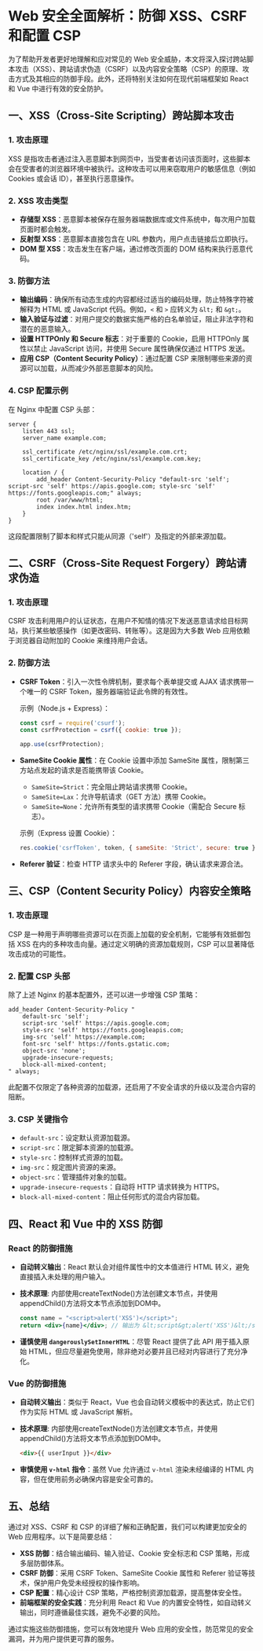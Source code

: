 # Web 安全全面解析：防御 XSS、CSRF 和配置 CSP

为了帮助开发者更好地理解和应对常见的 Web 安全威胁，本文将深入探讨跨站脚本攻击（XSS）、跨站请求伪造（CSRF）以及内容安全策略（CSP）的原理、攻击方式及其相应的防御手段。此外，还将特别关注如何在现代前端框架如 React 和 Vue 中进行有效的安全防护。

## 一、XSS（Cross-Site Scripting）跨站脚本攻击

### 1. 攻击原理

XSS 是指攻击者通过注入恶意脚本到网页中，当受害者访问该页面时，这些脚本会在受害者的浏览器环境中被执行。这种攻击可以用来窃取用户的敏感信息（例如 Cookies 或会话 ID），甚至执行恶意操作。

### 2. XSS 攻击类型

- **存储型 XSS**：恶意脚本被保存在服务器端数据库或文件系统中，每次用户加载页面时都会触发。
- **反射型 XSS**：恶意脚本直接包含在 URL 参数内，用户点击链接后立即执行。
- **DOM 型 XSS**：攻击发生在客户端，通过修改页面的 DOM 结构来执行恶意代码。

### 3. 防御方法

- **输出编码**：确保所有动态生成的内容都经过适当的编码处理，防止特殊字符被解释为 HTML 或 JavaScript 代码。例如，`<` 和 `>` 应转义为 `&lt;` 和 `&gt;`。
- **输入验证与过滤**：对用户提交的数据实施严格的白名单验证，阻止非法字符和潜在的恶意输入。
- **设置 HTTPOnly 和 Secure 标志**：对于重要的 Cookie，启用 HTTPOnly 属性以禁止 JavaScript 访问，并使用 Secure 属性确保仅通过 HTTPS 发送。
- **应用 CSP（Content Security Policy）**：通过配置 CSP 来限制哪些来源的资源可以加载，从而减少外部恶意脚本的风险。

### 4. CSP 配置示例

在 Nginx 中配置 CSP 头部：

```nginx
server {
    listen 443 ssl;
    server_name example.com;

    ssl_certificate /etc/nginx/ssl/example.com.crt;
    ssl_certificate_key /etc/nginx/ssl/example.com.key;

    location / {
        add_header Content-Security-Policy "default-src 'self'; script-src 'self' https://apis.google.com; style-src 'self' https://fonts.googleapis.com;" always;
        root /var/www/html;
        index index.html index.htm;
    }
}
```

这段配置限制了脚本和样式只能从同源（'self'）及指定的外部来源加载。

## 二、CSRF（Cross-Site Request Forgery）跨站请求伪造

### 1. 攻击原理

CSRF 攻击利用用户的认证状态，在用户不知情的情况下发送恶意请求给目标网站，执行某些敏感操作（如更改密码、转账等）。这是因为大多数 Web 应用依赖于浏览器自动附加的 Cookie 来维持用户会话。

### 2. 防御方法

- **CSRF Token**：引入一次性令牌机制，要求每个表单提交或 AJAX 请求携带一个唯一的 CSRF Token，服务器端验证此令牌的有效性。

  示例（Node.js + Express）：

  ```javascript
  const csrf = require('csurf');
  const csrfProtection = csrf({ cookie: true });

  app.use(csrfProtection);
  ```

- **SameSite Cookie 属性**：在 Cookie 设置中添加 SameSite 属性，限制第三方站点发起的请求是否能携带该 Cookie。

  - `SameSite=Strict`：完全阻止跨站请求携带 Cookie。
  - `SameSite=Lax`：允许导航请求（GET 方法）携带 Cookie。
  - `SameSite=None`：允许所有类型的请求携带 Cookie（需配合 Secure 标志）。

  示例（Express 设置 Cookie）：

  ```javascript
  res.cookie('csrfToken', token, { sameSite: 'Strict', secure: true });
  ```

- **Referer 验证**：检查 HTTP 请求头中的 Referer 字段，确认请求来源合法。

## 三、CSP（Content Security Policy）内容安全策略

### 1. 攻击原理

CSP 是一种用于声明哪些资源可以在页面上加载的安全机制，它能够有效抵御包括 XSS 在内的多种攻击向量。通过定义明确的资源加载规则，CSP 可以显著降低攻击成功的可能性。

### 2. 配置 CSP 头部

除了上述 Nginx 的基本配置外，还可以进一步增强 CSP 策略：

```nginx
add_header Content-Security-Policy "
    default-src 'self';
    script-src 'self' https://apis.google.com;
    style-src 'self' https://fonts.googleapis.com;
    img-src 'self' https://example.com;
    font-src 'self' https://fonts.gstatic.com;
    object-src 'none';
    upgrade-insecure-requests;
    block-all-mixed-content;
" always;
```

此配置不仅限定了各种资源的加载源，还启用了不安全请求的升级以及混合内容的阻断。

### 3. CSP 关键指令

- `default-src`：设定默认资源加载源。
- `script-src`：限定脚本资源的加载源。
- `style-src`：控制样式资源的加载。
- `img-src`：规定图片资源的来源。
- `object-src`：管理插件对象的加载。
- `upgrade-insecure-requests`：自动将 HTTP 请求转换为 HTTPS。
- `block-all-mixed-content`：阻止任何形式的混合内容加载。

## 四、React 和 Vue 中的 XSS 防御

### React 的防御措施

- **自动转义输出**：React 默认会对组件属性中的文本值进行 HTML 转义，避免直接插入未处理的用户输入。
- **技术原理**: 内部使用createTextNode()方法创建文本节点，并使用appendChild()方法将文本节点添加到DOM中。

  ```jsx
  const name = "<script>alert('XSS')</script>";
  return <div>{name}</div>; // 输出为 &lt;script&gt;alert('XSS')&lt;/script&gt;
  ```

- **谨慎使用 `dangerouslySetInnerHTML`**：尽管 React 提供了此 API 用于插入原始 HTML，但应尽量避免使用，除非绝对必要并且已经对内容进行了充分净化。

### Vue 的防御措施

- **自动转义输出**：类似于 React，Vue 也会自动转义模板中的表达式，防止它们作为实际 HTML 或 JavaScript 解析。
- **技术原理**: 内部使用createTextNode()方法创建文本节点，并使用appendChild()方法将文本节点添加到DOM中。

  ```html
  <div>{{ userInput }}</div>
  ```

- **审慎使用 `v-html` 指令**：虽然 Vue 允许通过 `v-html` 渲染未经编译的 HTML 内容，但在使用前务必确保内容是安全可靠的。

## 五、总结

通过对 XSS、CSRF 和 CSP 的详细了解和正确配置，我们可以构建更加安全的 Web 应用程序。以下是简要总结：

- **XSS 防御**：结合输出编码、输入验证、Cookie 安全标志和 CSP 策略，形成多层防御体系。
- **CSRF 防御**：采用 CSRF Token、SameSite Cookie 属性和 Referer 验证等技术，保护用户免受未经授权的操作影响。
- **CSP 配置**：精心设计 CSP 策略，严格控制资源加载源，提高整体安全性。
- **前端框架的安全实践**：充分利用 React 和 Vue 的内置安全特性，如自动转义输出，同时遵循最佳实践，避免不必要的风险。

通过实施这些防御措施，您可以有效地提升 Web 应用的安全性，防范常见的安全漏洞，并为用户提供更可靠的服务。
